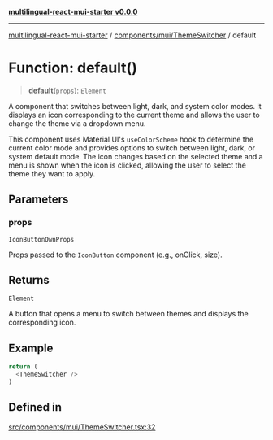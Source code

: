 [**multilingual-react-mui-starter v0.0.0**](../../../../README.md)

***

[multilingual-react-mui-starter](../../../../modules.md) / [components/mui/ThemeSwitcher](../README.md) / default

# Function: default()

> **default**(`props`): `Element`

A component that switches between light, dark, and system color modes.
It displays an icon corresponding to the current theme and allows the user
to change the theme via a dropdown menu.

This component uses Material UI's `useColorScheme` hook to determine the
current color mode and provides options to switch between light, dark, or system default mode.
The icon changes based on the selected theme and a menu is shown when the icon is clicked,
allowing the user to select the theme they want to apply.

## Parameters

### props

`IconButtonOwnProps`

Props passed to the `IconButton` component (e.g., onClick, size).

## Returns

`Element`

A button that opens a menu to switch between themes and displays the corresponding icon.

## Example

```ts
return (
  <ThemeSwitcher />
)
```

## Defined in

[src/components/mui/ThemeSwitcher.tsx:32](https://github.com/mjleb/multilingual-react-mui-starter/blob/124b84c276384378be75af0ed2bc0212445e1836/src/components/mui/ThemeSwitcher.tsx#L32)
